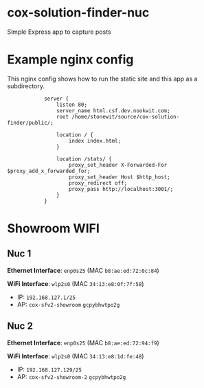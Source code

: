 # cox-solution-finder-nuc

Simple Express app to capture posts


# Example nginx config

This nginx config shows how to run the static site and this app as a subdirectory.

				server {
					listen 80;
					server_name html.csf.dev.nookwit.com;
					root /home/stonewit/source/cox-solution-finder/public/;

					location / {
						index index.html;
					}

					location /stats/ {
						proxy_set_header X-Forwarded-For $proxy_add_x_forwarded_for;
						proxy_set_header Host $http_host;
						proxy_redirect off;
						proxy_pass http://localhost:3001/;
					}
				}


# Showroom WIFI

## Nuc 1

**Ethernet Interface**: `enp0s25` (MAC `b8:ae:ed:72:0c:84`)

**WiFi Interface**: `wlp2s0` (MAC `34:13:e8:0f:7f:58`)

* IP: `192.168.127.1/25`
* AP: `cox-sfv2-showroom` `gcpybhwtpo2g`

## Nuc 2

**Ethernet Interface**: `enp0s25` (MAC `b8:ae:ed:72:94:f9`)

**WiFi Interface**: `wlp2s0` (MAC `34:13:e8:1d:fe:48`)

* IP: `192.168.127.129/25`
* AP: `cox-sfv2-showroom-2` `gcpybhwtpo2g`
